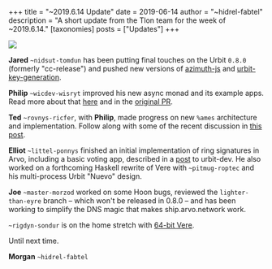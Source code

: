 +++
title = "~2019.6.14 Update"
date = 2019-06-14
author = "~hidrel-fabtel"
description = "A short update from the Tlon team for the week of ~2019.6.14."
[taxonomies]
posts = ["Updates"]
+++

![](https://media.urbit.org/site/posts/updates/~2019.6.14-update-1.jpg)

**Jared** `~nidsut-tomdun` has been putting final touches on the Urbit `0.8.0` (formerly "cc-release") and pushed new versions of [azimuth-js](https://github.com/urbit/azimuth-js/releases) and [urbit-key-generation](https://github.com/urbit/urbit-key-generation/releases).

**Philip** `~wicdev-wisryt` improved his new async monad and its example apps. Read more about that [here](https://groups.google.com/a/urbit.org/forum/#!topic/dev/DDG6gHSG1Lc) and in the [original PR](https://github.com/urbit/arvo/pull/1183).

**Ted** `~rovnys-ricfer`, with **Philip**, made progress on new `%ames` architecture and implementation. Follow along with some of the recent discussion in [this post](https://groups.google.com/a/urbit.org/forum/#!topic/dev/y_gaSpn9mxM). 


**Elliot** `~littel-ponnys` finished an initial implementation of ring signatures in Arvo, including a basic voting app, described in a [post](https://groups.google.com/a/urbit.org/forum/#!topic/dev/IG-FdVpEGX0) to urbit-dev. He also worked on a forthcoming Haskell rewrite of Vere with `~pitmug-roptec` and his multi-process Urbit "Nuevo" design.

**Joe** `~master-morzod` worked on some Hoon bugs, reviewed the `lighter-than-eyre` branch – which won't be released in 0.8.0 – and has been working to simplify the DNS magic that makes ship.arvo.network work. 

`~rigdyn-sondur` is on the home stretch with [64-bit Vere](https://github.com/BernardoDeLaPlaz/urbit/commits/vere_64). 

Until next time.

**Morgan** `~hidrel-fabtel`
